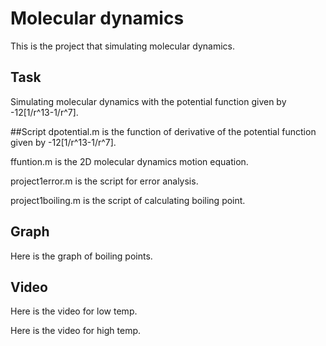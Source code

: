# Molecular dynamics
This is the project that simulating molecular dynamics.

## Task
Simulating molecular dynamics with the potential function given by -12[1/r^13-1/r^7].

##Script
dpotential.m is the function of derivative of the potential function given by -12[1/r^13-1/r^7].

ffuntion.m is the 2D molecular dynamics motion equation.

project1error.m is the script for error analysis.

project1boiling.m is the script of calculating boiling point.

## Graph
Here is the graph of boiling points.

## Video
Here is the video for low temp.

Here is the video for high temp.
 